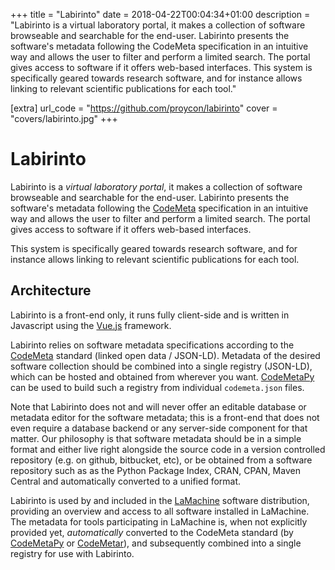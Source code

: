 +++
title = "Labirinto"
date = 2018-04-22T00:04:34+01:00
description = "Labirinto is a virtual laboratory portal, it makes a collection of software browseable and searchable for the end-user. Labirinto presents the software's metadata following the CodeMeta specification in an intuitive way and allows the user to filter and perform a limited search. The portal gives access to software if it offers web-based interfaces.  This system is specifically geared towards research software, and for instance allows linking to relevant scientific publications for each tool."

[extra]
url_code = "https://github.com/proycon/labirinto"
cover = "covers/labirinto.jpg"
+++

# Labirinto

Labirinto is a *virtual laboratory portal*, it makes a collection of software browseable and searchable for the
end-user. Labirinto presents the software's metadata following the [CodeMeta](https://codemeta.github.io) specification
in an intuitive way and allows the user to filter and perform a limited search.  The portal gives access to software if
it offers web-based interfaces.

This system is specifically geared towards research software, and for instance allows linking to relevant scientific publications for each tool.

## Architecture

Labirinto is a front-end only, it runs fully client-side and is written in Javascript using the [Vue.js](https://vuejs.org) framework.

Labirinto relies on software metadata specifications according to the [CodeMeta](https://codemeta.github.io) standard
(linked open data / JSON-LD). Metadata of the desired software collection should be combined into a single registry
(JSON-LD), which can be hosted and obtained from wherever you want. [CodeMetaPy](https://github.com/proycon/codemetapy)
can be used to build such a registry from individual ``codemeta.json`` files.

Note that Labirinto does not and will never offer an editable database or metadata editor for the software metadata;
this is a front-end that does not even require a database backend or any server-side component for that matter. Our
philosophy is that software metadata should be in a simple format and either live right alongside the source code in a
version controlled repository (e.g. on github, bitbucket, etc), or be obtained from a software repository such as as the
Python Package Index, CRAN, CPAN, Maven Central and automatically converted to a unified format.

Labirinto is used by and included in the [LaMachine](https://proycon.github.io/LaMachine) software distribution,
providing an overview and access to all software installed in LaMachine. The metadata for tools participating in
LaMachine is, when not explicitly provided yet, *automatically* converted to the CodeMeta standard (by
[CodeMetaPy](https://github.com/proycon/codemetapy) or [CodeMetar](https://ropensci.github.io/codemetar/)), and
subsequently combined into a single registry for use with Labirinto.

